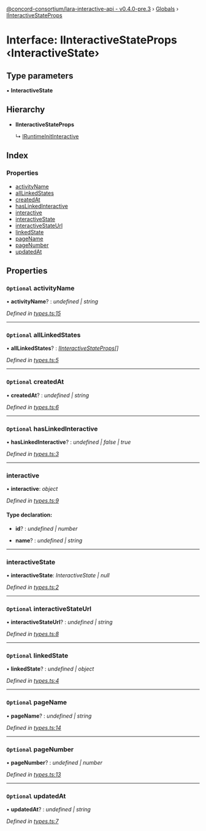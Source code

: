 [@concord-consortium/lara-interactive-api - v0.4.0-pre.3](../README.md) › [Globals](../globals.md) › [IInteractiveStateProps](iinteractivestateprops.md)

# Interface: IInteractiveStateProps ‹**InteractiveState**›

## Type parameters

▪ **InteractiveState**

## Hierarchy

* **IInteractiveStateProps**

  ↳ [IRuntimeInitInteractive](iruntimeinitinteractive.md)

## Index

### Properties

* [activityName](iinteractivestateprops.md#optional-activityname)
* [allLinkedStates](iinteractivestateprops.md#optional-alllinkedstates)
* [createdAt](iinteractivestateprops.md#optional-createdat)
* [hasLinkedInteractive](iinteractivestateprops.md#optional-haslinkedinteractive)
* [interactive](iinteractivestateprops.md#interactive)
* [interactiveState](iinteractivestateprops.md#interactivestate)
* [interactiveStateUrl](iinteractivestateprops.md#optional-interactivestateurl)
* [linkedState](iinteractivestateprops.md#optional-linkedstate)
* [pageName](iinteractivestateprops.md#optional-pagename)
* [pageNumber](iinteractivestateprops.md#optional-pagenumber)
* [updatedAt](iinteractivestateprops.md#optional-updatedat)

## Properties

### `Optional` activityName

• **activityName**? : *undefined | string*

*Defined in [types.ts:15](../../../lara-typescript/src/interactive-api-client/types.ts#L15)*

___

### `Optional` allLinkedStates

• **allLinkedStates**? : *[IInteractiveStateProps](iinteractivestateprops.md)[]*

*Defined in [types.ts:5](../../../lara-typescript/src/interactive-api-client/types.ts#L5)*

___

### `Optional` createdAt

• **createdAt**? : *undefined | string*

*Defined in [types.ts:6](../../../lara-typescript/src/interactive-api-client/types.ts#L6)*

___

### `Optional` hasLinkedInteractive

• **hasLinkedInteractive**? : *undefined | false | true*

*Defined in [types.ts:3](../../../lara-typescript/src/interactive-api-client/types.ts#L3)*

___

###  interactive

• **interactive**: *object*

*Defined in [types.ts:9](../../../lara-typescript/src/interactive-api-client/types.ts#L9)*

#### Type declaration:

* **id**? : *undefined | number*

* **name**? : *undefined | string*

___

###  interactiveState

• **interactiveState**: *InteractiveState | null*

*Defined in [types.ts:2](../../../lara-typescript/src/interactive-api-client/types.ts#L2)*

___

### `Optional` interactiveStateUrl

• **interactiveStateUrl**? : *undefined | string*

*Defined in [types.ts:8](../../../lara-typescript/src/interactive-api-client/types.ts#L8)*

___

### `Optional` linkedState

• **linkedState**? : *undefined | object*

*Defined in [types.ts:4](../../../lara-typescript/src/interactive-api-client/types.ts#L4)*

___

### `Optional` pageName

• **pageName**? : *undefined | string*

*Defined in [types.ts:14](../../../lara-typescript/src/interactive-api-client/types.ts#L14)*

___

### `Optional` pageNumber

• **pageNumber**? : *undefined | number*

*Defined in [types.ts:13](../../../lara-typescript/src/interactive-api-client/types.ts#L13)*

___

### `Optional` updatedAt

• **updatedAt**? : *undefined | string*

*Defined in [types.ts:7](../../../lara-typescript/src/interactive-api-client/types.ts#L7)*
